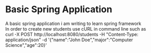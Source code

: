 # Basic Spring Application
A basic spring application i am writing to learn spring framework<br/>
In order to create new students use cURL in command line such as<br/>
curl -X POST http://localhost:8080/students -H "Content-Type: application/json" -d '{"name":"John Doe","major":"Computer Science","age":20}'
